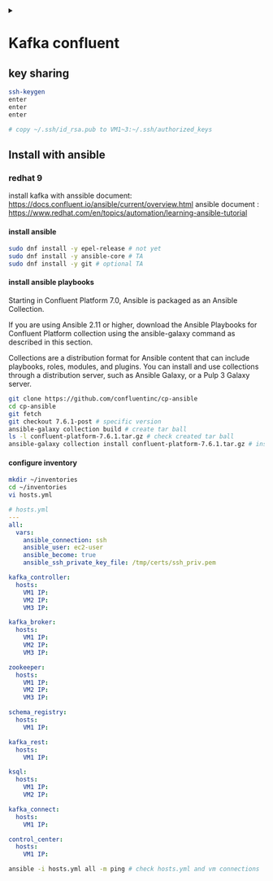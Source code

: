 <link rel="stylesheet" type="text/css" href="/css/header.css">
<link rel="stylesheet" type="text/css" href="/css/bootstrap/5.3.0-alpha1/bootstrap.css">
<div class="sticky-top bg-white pt-1 pb-2" id="header-div-max"></div>
<details id="display-none"><summary></summary>
  <script src="/js/header.js" defer="defer"></script>
  <script src="/js/table/numbering.js" defer="defer"></script>
  <script src="/js/bootstrap/5.3.0-alpha1/bootstrap.bundle.js" defer="defer"></script>
</details>

# Kafka confluent

## key sharing

```bash
ssh-keygen
enter
enter
enter

# copy ~/.ssh/id_rsa.pub to VM1~3:~/.ssh/authorized_keys
```

## Install with ansible

### redhat 9

install kafka with anssible document: https://docs.confluent.io/ansible/current/overview.html
ansible document : https://www.redhat.com/en/topics/automation/learning-ansible-tutorial

#### install ansible

```bash
sudo dnf install -y epel-release # not yet
sudo dnf install -y ansible-core # TA
sudo dnf install -y git # optional TA
```

#### install ansible playbooks

Starting in Confluent Platform 7.0, Ansible is packaged as an Ansible Collection.

If you are using Ansible 2.11 or higher, download the Ansible Playbooks for Confluent Platform collection using the ansible-galaxy command as described in this section.

Collections are a distribution format for Ansible content that can include playbooks, roles, modules, and plugins. You can install and use collections through a distribution server, such as Ansible Galaxy, or a Pulp 3 Galaxy server.

```bash
git clone https://github.com/confluentinc/cp-ansible
cd cp-ansible
git fetch
git checkout 7.6.1-post # specific version
ansible-galaxy collection build # create tar ball
ls -l confluent-platform-7.6.1.tar.gz # check created tar ball
ansible-galaxy collection install confluent-platform-7.6.1.tar.gz # install collection - ~/.ansible/collections/ansible_collectrions 에 설치됨
```

#### configure inventory

```bash
mkdir ~/inventories
cd ~/inventories
vi hosts.yml

```

```yml
# hosts.yml
---
all:
  vars:
    ansible_connection: ssh
    ansible_user: ec2-user
    ansible_become: true
    ansible_ssh_private_key_file: /tmp/certs/ssh_priv.pem

kafka_controller:
  hosts:
    VM1 IP:
    VM2 IP:
    VM3 IP:

kafka_broker:
  hosts:
    VM1 IP:
    VM2 IP:
    VM3 IP:

zookeeper:
  hosts:
    VM1 IP:
    VM2 IP:
    VM3 IP:

schema_registry:
  hosts:
    VM1 IP:

kafka_rest:
  hosts:
    VM1 IP:

ksql:
  hosts:
    VM1 IP:
    VM2 IP:

kafka_connect:
  hosts:
    VM1 IP:

control_center:
  hosts:
    VM1 IP:
```

```bash
ansible -i hosts.yml all -m ping # check hosts.yml and vm connections
```
